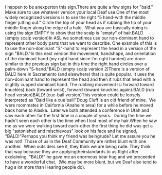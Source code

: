 I happen to be anexperton this sign.There are quite a few signs for "bald." Make sure to use whatever 
version your local Deaf use.One of the most widely recognized versions is to use the right "5 hand-with the middle finger 
jutting out." Circle the top of your head as if rubbing the tip of your
middle finger along the edge of a halo.  What you are basically doing is 
using the sign EMPTY to show that the scalp is "empty" of hair.BALD (empty scalp version)In ASL we sometimes use our non-dominant hand to represent other body parts 
that we want to describe. One example of this is to use the non-dominant 
"S"-hand to represent the head in a version of the sign "BALD."In this next version the movement, handshape, and orientation of the dominant 
hand (my right hand since I'm right handed) are done similar to the previous 
sign but in this time the right hand circles over a palm-down
"S-hand."BALD (empty scalp version 2)There is a version of BALD here in Sacramento (and elsewhere) that is quite 
popular. It uses the non-dominant hand to represent the head and then it 
rubs that head with a slightly cupped dominant hand. The rubbing movement 
is: forward toward knuckles) back (toward wrist), forward (toward knuckles 
again).BALD (rub head version)BALD! (cue-ball version)This version could be loosely interpreted as "Bald like a cue ball!"Doug Cluff is an old friend of mine.  We were roommates in California
(Anaheim area) for a while before he moved back home to Alaska.  Later we
both attended a conference in Utah and saw each other for the first time in a
couple of years.  During the time we hadn't seen each other is the time
when I lost most of my hair.When he saw me as we were walking toward each-other the first thing he did was get a big "astonished and
mischievous" look on his face and he signed, "BALD!"Perhaps you think my friend was beingrude? Let me assure you he was not!  Those
of us in the Deaf Community are rather blunt with one another.  When
outsiders see it, they think we are being rude. They think that way because
they are applyingtheirstandards to us.Right after exclaiming, "BALD!" he gave me an enormous bear hug
and we proceeded to have a wonderful chat.  (We may be more blunt, but we Deaf 
also tend to hug a lot more
than Hearing people do).